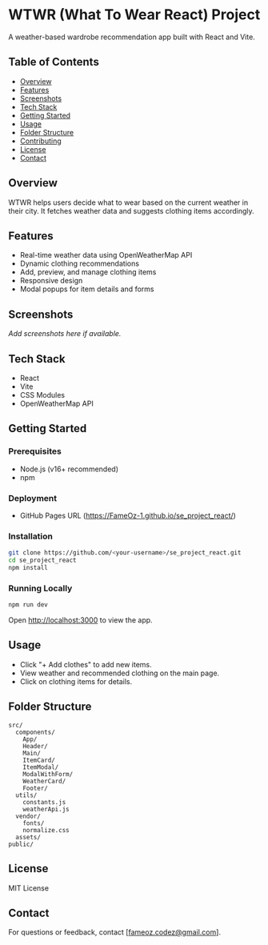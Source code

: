 # WTWR (What To Wear React) Project

A weather-based wardrobe recommendation app built with React and Vite.

## Table of Contents

- [Overview](#overview)
- [Features](#features)
- [Screenshots](#screenshots)
- [Tech Stack](#tech-stack)
- [Getting Started](#getting-started)
- [Usage](#usage)
- [Folder Structure](#folder-structure)
- [Contributing](#contributing)
- [License](#license)
- [Contact](#contact)

## Overview

WTWR helps users decide what to wear based on the current weather in their city. It fetches weather data and suggests clothing items accordingly.

## Features

- Real-time weather data using OpenWeatherMap API
- Dynamic clothing recommendations
- Add, preview, and manage clothing items
- Responsive design
- Modal popups for item details and forms

## Screenshots

_Add screenshots here if available._

## Tech Stack

- React
- Vite
- CSS Modules
- OpenWeatherMap API

## Getting Started

### Prerequisites

- Node.js (v16+ recommended)
- npm

### Deployment

- GitHub Pages URL (https://FameOz-1.github.io/se_project_react/)

### Installation

```bash
git clone https://github.com/<your-username>/se_project_react.git
cd se_project_react
npm install
```

### Running Locally

```bash
npm run dev
```

Open [http://localhost:3000](http://localhost:3000) to view the app.

## Usage

- Click "+ Add clothes" to add new items.
- View weather and recommended clothing on the main page.
- Click on clothing items for details.

## Folder Structure

```
src/
  components/
    App/
    Header/
    Main/
    ItemCard/
    ItemModal/
    ModalWithForm/
    WeatherCard/
    Footer/
  utils/
    constants.js
    weatherApi.js
  vendor/
    fonts/
    normalize.css
  assets/
public/
```

<!-- ## Contributing

Contributions are welcome! Please open issues or submit pull requests. -->

## License

MIT License

## Contact

For questions or feedback, contact [fameoz.codez@gmail.com].
